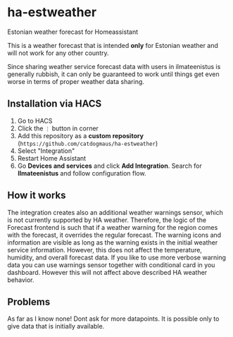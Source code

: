 # ha-estweather
Estonian weather forecast for Homeassistant

This is a weather forecast that is intended **only** for Estonian weather and will not work for any other country. 

Since sharing weather service forecast data with users in ilmateenistus is generally rubbish, it can only be guaranteed to work until things get even worse in terms of proper weather data sharing. 

## Installation via HACS

1. Go to HACS
2. Click the `⋮` button in corner
3. Add this repository as a **custom repository** (`https://github.com/catdogmaus/ha-estweather`)
4. Select "Integration"
5. Restart Home Assistant
6. Go **Devices and services** and click **Add Integration**. Search for **Ilmateenistus** and follow configuration flow.

## How it works

The integration creates also an additional weather warnings sensor, which is not currently supported by HA weather. Therefore, the logic of the Forecast frontend is such that if a weather warning for the region comes with the forecast, it overrides the regular forecast. The warning icons and information are visible as long as the warning exists in the initial weather service information. However, this does not affect the temperature, humidity, and overall forecast data. If you like to use more verbose warning data you can use warnings sensor together with conditional card in you dashboard. However this will not affect above described HA weather behavior.

## Problems 

As far as I know none!
Dont ask for more datapoints.   It is possible only to give data that is initially available.
